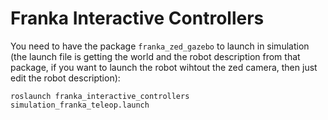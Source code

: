 # Franka Interactive Controllers


You need to have the package `franka_zed_gazebo` to launch in simulation (the launch file is getting the world and the robot description from that package, if you want to launch the robot wihtout the zed camera, then just edit the robot description):

```
roslaunch franka_interactive_controllers simulation_franka_teleop.launch
```


